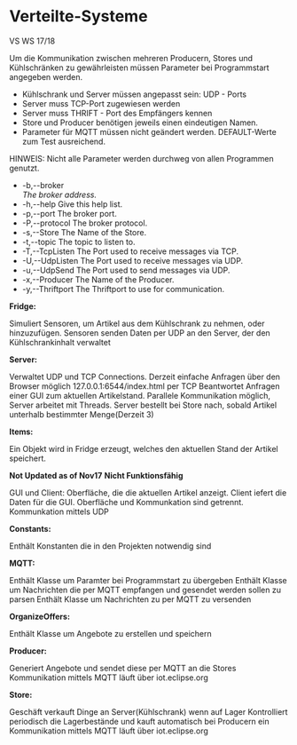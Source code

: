 # Verteilte-Systeme
VS WS 17/18

Um die Kommunikation zwischen mehreren Producern, Stores und Kühlschränken zu gewährleisten müssen Parameter bei Programmstart angegeben werden.

* Kühlschrank und Server müssen angepasst sein: UDP - Ports
* Server muss TCP-Port zugewiesen werden
* Server muss THRIFT - Port des Empfängers kennen
* Store und Producer benötigen jeweils einen eindeutigen Namen.
* Parameter für MQTT müssen nicht geändert werden. DEFAULT-Werte zum Test ausreichend.


HINWEIS: Nicht alle Parameter werden durchweg von allen Programmen genutzt.


 * -b,--broker <ADDRESS>          The broker address.
 * -h,--help                      Give this help list.
 * -p,--port <PORT>               The broker port.
 * -P,--protocol <PROTO>          The broker protocol.
 * -s,--Store <STORE>             The Name of the Store.
 * -t,--topic <TOPIC>             The topic to listen to.
 * -T,--TcpListen <TCPLISTEN>     The Port used to receive messages via TCP.
 * -U,--UdpListen <UDPLISTEN>     The Port used to receive messages via UDP.
 * -u,--UdpSend <UDPSEND>         The Port used to send messages via UDP.
 * -x,--Producer <PRODUCER>       The Name of the Producer.
 * -y,--Thriftport <THRIFTPORT>   The Thriftport to use for communication.

**Fridge:**

Simuliert Sensoren, um Artikel aus dem Kühlschrank zu nehmen, oder hinzuzufügen.
Sensoren senden Daten per UDP an den Server, der den Kühlschrankinhalt verwaltet

**Server:**

Verwaltet UDP und TCP Connections.
Derzeit einfache Anfragen über den Browser möglich 127.0.0.1:6544/index.html per TCP
Beantwortet Anfragen einer GUI zum aktuellen Artikelstand.
Parallele Kommunikation möglich, Server arbeitet mit Threads.
Server bestellt bei Store nach, sobald Artikel unterhalb bestimmter Menge(Derzeit 3)

**Items:**

Ein Objekt wird in Fridge erzeugt, welches den aktuellen Stand der Artikel speichert. 

**Not Updated as of Nov17** **Nicht Funktionsfähig**

GUI und Client:
Oberfläche, die die aktuellen Artikel anzeigt. 
Client iefert die Daten für die GUI. Oberfläche und Kommunkation sind getrennt. Kommunkation mittels UDP

**Constants:**

Enthält Konstanten die in den Projekten notwendig sind

**MQTT:**

Enthält Klasse um Paramter bei Programmstart zu übergeben
Enthält Klasse um Nachrichten die per MQTT empfangen und gesendet werden sollen zu parsen
Enthält Klasse um Nachrichten zu per MQTT zu versenden

**OrganizeOffers:**

Enthält Klasse um Angebote zu erstellen und speichern

**Producer:**

Generiert Angebote und sendet diese per MQTT an die Stores
Kommunikation mittels MQTT läuft über iot.eclipse.org

**Store:**

Geschäft verkauft Dinge an Server(Kühlschrank) wenn auf Lager
Kontrolliert periodisch die Lagerbestände und kauft automatisch bei Producern ein
Kommunikation mittels MQTT läuft über iot.eclipse.org
